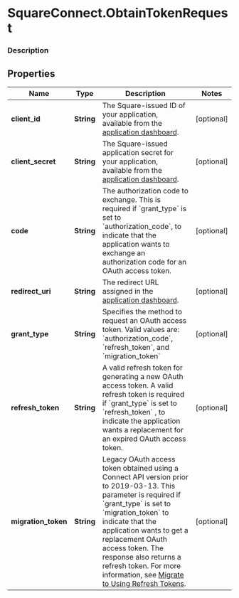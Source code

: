 # SquareConnect.ObtainTokenRequest

### Description



## Properties
Name | Type | Description | Notes
------------ | ------------- | ------------- | -------------
**client_id** | **String** | The Square-issued ID of your application, available from the [application dashboard](https://connect.squareup.com/apps). | [optional] 
**client_secret** | **String** | The Square-issued application secret for your application,  available from the [application dashboard](https://connect.squareup.com/apps). | [optional] 
**code** | **String** | The authorization code to exchange.  This is required if &#x60;grant_type&#x60; is set to &#x60;authorization_code&#x60;, to indicate that  the application wants to exchange an authorization code for an OAuth access token. | [optional] 
**redirect_uri** | **String** | The redirect URL assigned in the [application dashboard](https://connect.squareup.com/apps). | [optional] 
**grant_type** | **String** | Specifies the method to request an OAuth access token.  Valid values are: &#x60;authorization_code&#x60;, &#x60;refresh_token&#x60;, and &#x60;migration_token&#x60; | [optional] 
**refresh_token** | **String** | A valid refresh token for generating a new OAuth access token.  A valid refresh token is required if &#x60;grant_type&#x60; is set to &#x60;refresh_token&#x60; ,   to indicate the application wants a replacement for an expired OAuth access token. | [optional] 
**migration_token** | **String** | Legacy OAuth access token obtained using a Connect API version prior  to 2019-03-13. This parameter is required if &#x60;grant_type&#x60; is set to  &#x60;migration_token&#x60; to indicate that the application wants to get a replacement   OAuth access token. The response also returns a refresh token.  For more information, see [Migrate to Using Refresh Tokens](/authz/oauth/migration). | [optional] 


